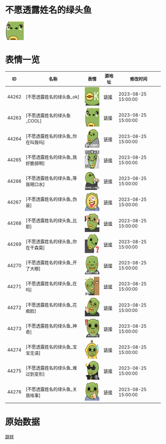 # 不愿透露姓名的绿头鱼

<img src="./cover.png" height="60" alt="cover" />

# 表情一览

|ID|名称|表情|源地址|修改时间|
|----|----|----|----|----|
|44262|[不愿透露姓名的绿头鱼_ok]|<img src="./pic/044262_%5B不愿透露姓名的绿头鱼_ok%5D.png" height="60" alt="ok"/>|[链接](https://i0.hdslb.com/bfs/garb/7c0731818b4f14c9413d494380f7aa2959611f09.png)|2023-08-25 15:00:00|
|44263|[不愿透露姓名的绿头鱼_COOL]|<img src="./pic/044263_%5B不愿透露姓名的绿头鱼_COOL%5D.png" height="60" alt="COOL"/>|[链接](https://i0.hdslb.com/bfs/garb/926ee1ec8a20c4b18a18b4b69bf9052b06f1adac.png)|2023-08-25 15:00:00|
|44264|[不愿透露姓名的绿头鱼_你在叫我吗]|<img src="./pic/044264_%5B不愿透露姓名的绿头鱼_你在叫我吗%5D.png" height="60" alt="你在叫我吗"/>|[链接](https://i0.hdslb.com/bfs/garb/09613d16badada0287cbca545a33bdcd4c88b23d.png)|2023-08-25 15:00:00|
|44265|[不愿透露姓名的绿头鱼_我好脆弱啊]|<img src="./pic/044265_%5B不愿透露姓名的绿头鱼_我好脆弱啊%5D.png" height="60" alt="我好脆弱啊"/>|[链接](https://i0.hdslb.com/bfs/garb/b5dbb75752c65d64ac9f41b919ba83eff352ab01.png)|2023-08-25 15:00:00|
|44266|[不愿透露姓名的绿头鱼_等我喝口水]|<img src="./pic/044266_%5B不愿透露姓名的绿头鱼_等我喝口水%5D.png" height="60" alt="等我喝口水"/>|[链接](https://i0.hdslb.com/bfs/garb/faa84d557f5d6c574eadbccce6f841f1d8990d52.png)|2023-08-25 15:00:00|
|44267|[不愿透露姓名的绿头鱼_伪装]|<img src="./pic/044267_%5B不愿透露姓名的绿头鱼_伪装%5D.png" height="60" alt="伪装"/>|[链接](https://i0.hdslb.com/bfs/garb/f76d28444609d218389501392e0b16018655316d.png)|2023-08-25 15:00:00|
|44268|[不愿透露姓名的绿头鱼_比耶]|<img src="./pic/044268_%5B不愿透露姓名的绿头鱼_比耶%5D.png" height="60" alt="比耶"/>|[链接](https://i0.hdslb.com/bfs/garb/8719425fdc7c6d9254159867cde249961789114f.png)|2023-08-25 15:00:00|
|44269|[不愿透露姓名的绿头鱼_你在干森莫]|<img src="./pic/044269_%5B不愿透露姓名的绿头鱼_你在干森莫%5D.png" height="60" alt="你在干森莫"/>|[链接](https://i0.hdslb.com/bfs/garb/4c9db7336426aba7ede97da5b3cc89dd091a39de.png)|2023-08-25 15:00:00|
|44270|[不愿透露姓名的绿头鱼_开了大眼]|<img src="./pic/044270_%5B不愿透露姓名的绿头鱼_开了大眼%5D.png" height="60" alt="开了大眼"/>|[链接](https://i0.hdslb.com/bfs/garb/10e008db2e6cd41c086746668da5fb2c485e76cc.png)|2023-08-25 15:00:00|
|44271|[不愿透露姓名的绿头鱼_在吗]|<img src="./pic/044271_%5B不愿透露姓名的绿头鱼_在吗%5D.png" height="60" alt="在吗"/>|[链接](https://i0.hdslb.com/bfs/garb/c92061f506f1bd6bd8792ee8d5f1d57322ca5478.png)|2023-08-25 15:00:00|
|44272|[不愿透露姓名的绿头鱼_花痴脸]|<img src="./pic/044272_%5B不愿透露姓名的绿头鱼_花痴脸%5D.png" height="60" alt="花痴脸"/>|[链接](https://i0.hdslb.com/bfs/garb/e5124156fdc983b31584e2874f51ed80a8e1e258.png)|2023-08-25 15:00:00|
|44273|[不愿透露姓名的绿头鱼_神奇]|<img src="./pic/044273_%5B不愿透露姓名的绿头鱼_神奇%5D.png" height="60" alt="神奇"/>|[链接](https://i0.hdslb.com/bfs/garb/7255aad66cc95c5d10ff85fca6227a7405ff0aa3.png)|2023-08-25 15:00:00|
|44274|[不愿透露姓名的绿头鱼_宝宝无语]|<img src="./pic/044274_%5B不愿透露姓名的绿头鱼_宝宝无语%5D.png" height="60" alt="宝宝无语"/>|[链接](https://i0.hdslb.com/bfs/garb/9499cea0d512717d9dd73363211deb93aa64db3b.png)|2023-08-25 15:00:00|
|44275|[不愿透露姓名的绿头鱼_难过到变形]|<img src="./pic/044275_%5B不愿透露姓名的绿头鱼_难过到变形%5D.png" height="60" alt="难过到变形"/>|[链接](https://i0.hdslb.com/bfs/garb/3e737c5db79126de929828750d62a435209e07c3.png)|2023-08-25 15:00:00|
|44276|[不愿透露姓名的绿头鱼_关我啥事]|<img src="./pic/044276_%5B不愿透露姓名的绿头鱼_关我啥事%5D.png" height="60" alt="关我啥事"/>|[链接](https://i0.hdslb.com/bfs/garb/88ab53ea63846e446d2fbd3f4705f5bd91679a43.png)|2023-08-25 15:00:00|

# 原始数据

[跳转](./raw.json)

